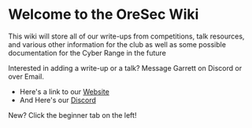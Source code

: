 # __Welcome to the OreSec Wiki__
This wiki will store all of our write-ups from competitions, talk resources, and various other information for the club as well as some possible documentation for the Cyber Range in the future

Interested in adding a write-up or a talk? Message Garrett on Discord or over Email.

- Here's a link to our [Website](https://oresec.mines.edu/)
- And Here's our [Discord](https://discord.com/invite/mZSNCy9r)

New? Click the beginner tab on the left!
